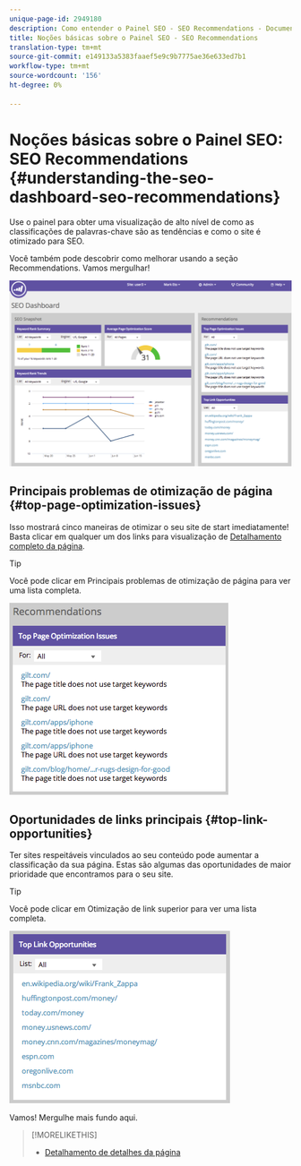 ```yaml
---
unique-page-id: 2949180
description: Como entender o Painel SEO - SEO Recommendations - Documentos do Marketing - Documentação do produto
title: Noções básicas sobre o Painel SEO - SEO Recommendations
translation-type: tm+mt
source-git-commit: e149133a5383faaef5e9c9b7775ae36e633ed7b1
workflow-type: tm+mt
source-wordcount: '156'
ht-degree: 0%

---
```



# Noções básicas sobre o Painel SEO: SEO Recommendations {#understanding-the-seo-dashboard-seo-recommendations}

Use o painel para obter uma visualização de alto nível de como as classificações de palavras-chave são as tendências e como o site é otimizado para SEO.

Você também pode descobrir como melhorar usando a seção Recommendations. Vamos mergulhar!

![](assets/image2014-9-17-21-3a39-3a57.png)

## Principais problemas de otimização de página {#top-page-optimization-issues}

Isso mostrará cinco maneiras de otimizar o seu site de start imediatamente! Basta clicar em qualquer um dos links para visualização de [Detalhamento completo da página](../../../../product-docs/additional-apps/seo/pages/seo-using-the-page-detail-drill-down.md).

>[!TIP]
>
>Você pode clicar em Principais problemas de otimização de página para ver uma lista completa.

![](assets/image2014-9-17-21-3a40-3a52.png)

## Oportunidades de links principais {#top-link-opportunities}

Ter sites respeitáveis vinculados ao seu conteúdo pode aumentar a classificação da sua página. Estas são algumas das oportunidades de maior prioridade que encontramos para o seu site.

>[!TIP]
>
>Você pode clicar em Otimização de link superior para ver uma lista completa.

![](assets/image2014-9-17-21-3a41-3a17.png)

Vamos! Mergulhe mais fundo aqui.

>[!MORELIKETHIS]
>
>* [Detalhamento de detalhes da página](../../../../product-docs/additional-apps/seo/pages/seo-using-the-page-detail-drill-down.md)

